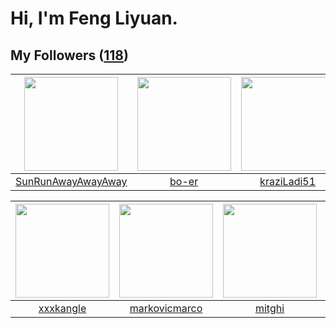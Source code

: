 # Hi, I'm Feng Liyuan.

## My Followers ([118](https://github.com/SunRunAway?tab=followers))

| <img src="https://avatars.githubusercontent.com/u/51537937?v=4" width="150" height="150" /> | <img src="https://avatars.githubusercontent.com/u/49479987?v=4" width="150" height="150" /> | <img src="https://avatars.githubusercontent.com/u/120910584?v=4" width="150" height="150" /> | <img src="https://avatars.githubusercontent.com/u/55519398?v=4" width="150" height="150" /> |
| :-----------------------------------------------------------------------------------------: | :-----------------------------------------------------------------------------------------: | :------------------------------------------------------------------------------------------: | :-----------------------------------------------------------------------------------------: |
|                 [SunRunAwayAwayAway](https://github.com/SunRunAwayAwayAway)                 |                              [bo-er](https://github.com/bo-er)                              |                         [kraziLadi51](https://github.com/kraziLadi51)                        |                            [zeroggz](https://github.com/zeroggz)                            |

| <img src="https://avatars.githubusercontent.com/u/88874211?v=4" width="150" height="150" /> | <img src="https://avatars.githubusercontent.com/u/52882128?v=4" width="150" height="150" /> | <img src="https://avatars.githubusercontent.com/u/55898975?v=4" width="150" height="150" /> | <img src="https://avatars.githubusercontent.com/u/71307974?v=4" width="150" height="150" /> |
| :-----------------------------------------------------------------------------------------: | :-----------------------------------------------------------------------------------------: | :-----------------------------------------------------------------------------------------: | :-----------------------------------------------------------------------------------------: |
|                          [xxxkangle](https://github.com/xxxkangle)                          |                      [markovicmarco](https://github.com/markovicmarco)                      |                             [mitghi](https://github.com/mitghi)                             |                       [StevenJokess](https://github.com/StevenJokess)                       |